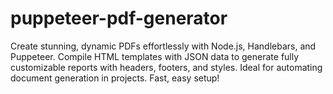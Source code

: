 # puppeteer-pdf-generator
Create stunning, dynamic PDFs effortlessly with Node.js, Handlebars, and Puppeteer. Compile HTML templates with JSON data to generate fully customizable reports with headers, footers, and styles. Ideal for automating document generation in projects. Fast, easy setup!
